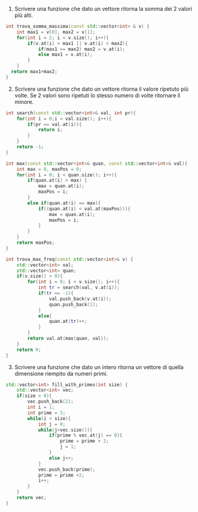 1. Scrivere una funzione che dato un vettore ritorna la somma dei 2 valori più alti.
```cpp
int trova_somma_massima(const std::vector<int> & v) {
    int max1 = v[0], max2 = v[1];
    for(int i = 2; i < v.size(); i++){
        if(v.at(i) > max1 || v.at(i) > max2){
            if(max1 >= max2) max2 = v.at(i);
            else max1 = v.at(i);
        }
    }
  return max1+max2;
}
```

2. Scrivere una funzione che dato un vettore ritorna il valore ripetuto più volte. Se 2 valori sono ripetuti lo stesso numero di volte ritornare il minore.
```cpp
int search(const std::vector<int>& val, int pr){
    for(int i = 0;i < val.size(); i++){
        if(pr == val.at(i)){
            return i;
        }
    }
    return -1;
}

int max(const std::vector<int>& quan, const std::vector<int>& val){
    int max = 0, maxPos = 0;
    for(int i = 0; i < quan.size(); i++){
        if(quan.at(i) > max) {
            max = quan.at(i);
            maxPos = i;
        }
        else if(quan.at(i) == max){
            if((quan.at(i) < val.at(maxPos))){
                max = quan.at(i);
                maxPos = i;
            }
        }
    }
    return maxPos;
}

int trova_max_freq(const std::vector<int>& v) {
    std::vector<int> val;
    std::vector<int> quan;
    if(v.size() > 0){
        for(int i = 0; i < v.size(); i++){
            int tr = search(val, v.at(i));
            if(tr == -1){
                val.push_back(v.at(i));
                quan.push_back(1);
            }
            else{
                quan.at(tr)++;
            }
        }
        return val.at(max(quan, val));
    }
    return 0;
}
```

3. Scrivere una funzione che dato un intero ritorna un vettore di quella dimensione riempito da numeri primi.
```cpp
std::vector<int> fill_with_primes(int size) {
    std::vector<int> vec;
    if(size > 0){
        vec.push_back(2);
        int i = 1;
        int prime = 3;
        while(i < size){
            int j = 0;
            while(j<vec.size()){
                if(prime % vec.at(j) == 0){
                    prime = prime + 2;
                    j = 1;
                }
                else j++;
            }
            vec.push_back(prime);
            prime = prime +2;
            i++;
        }
    }
    return vec;
}
```
